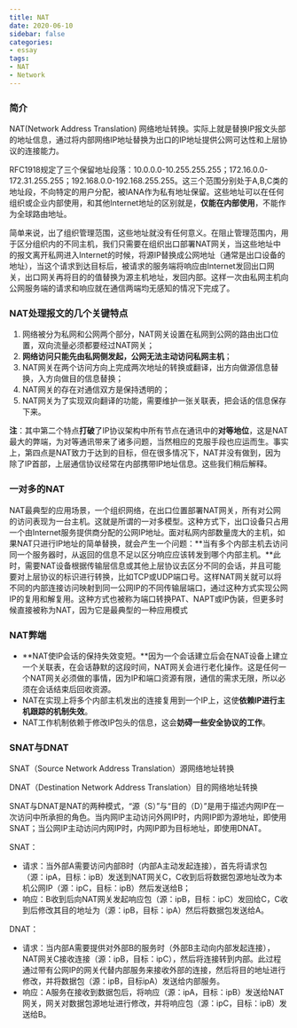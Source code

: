 ```yaml
---
title: NAT
date: 2020-06-10
sidebar: false
categories:
- essay
tags:
- NAT
- Network
---
```


### 简介

NAT(Network Address Translation) 网络地址转换。实际上就是替换IP报文头部的地址信息，通过将内部网络IP地址替换为出口的IP地址提供公网可达性和上层协议的连接能力。

RFC1918规定了三个保留地址段落：10.0.0.0-10.255.255.255；172.16.0.0-172.31.255.255；192.168.0.0-192.168.255.255。这三个范围分别处于A,B,C类的地址段，不向特定的用户分配，被IANA作为私有地址保留。这些地址可以在任何组织或企业内部使用，和其他Internet地址的区别就是，**仅能在内部使用**，不能作为全球路由地址。

简单来说，出了组织管理范围，这些地址就没有任何意义。在阻止管理范围内，用于区分组织内的不同主机，我们只需要在组织出口部署NAT网关，当这些地址中的报文离开私网进入Internet的时候，将源IP替换成公网地址（通常是出口设备的地址），当这个请求到达目标后，被请求的服务端将响应由Internet发回出口网关，出口网关再将目的的值替换为源主机地址，发回内部。这样一次由私网主机向公网服务端的请求和响应就在通信两端均无感知的情况下完成了。

### NAT处理报文的几个关键特点

1. 网络被分为私网和公网两个部分，NAT网关设置在私网到公网的路由出口位置，双向流量必须都要经过NAT网关；
2. **网络访问只能先由私网侧发起，公网无法主动访问私网主机**；
3. NAT网关在两个访问方向上完成两次地址的转换或翻译，出方向做源信息替换，入方向做目的信息替换；
4. NAT网关的存在对通信双方是保持透明的；
5. NAT网关为了实现双向翻译的功能，需要维护一张关联表，把会话的信息保存下来。

**注**：其中第二个特点**打破**了IP协议架构中所有节点在通讯中的**对等地位**，这是NAT最大的弊端，为对等通讯带来了诸多问题，当然相应的克服手段也应运而生。事实上，第四点是NAT致力于达到的目标，但在很多情况下，NAT并没有做到，因为除了IP首部，上层通信协议经常在内部携带IP地址信息。这些我们稍后解释。

### 一对多的NAT
NAT最典型的应用场景，一个组织网络，在出口位置部署NAT网关，所有对公网的访问表现为一台主机。这就是所谓的一对多模型。这种方式下，出口设备只占用一个由Internet服务提供商分配的公网IP地址。面对私网内部数量庞大的主机，如果NAT只进行IP地址的简单替换，就会产生一个问题：**当有多个内部主机去访问同一个服务器时，从返回的信息不足以区分响应应该转发到哪个内部主机。**此时，需要NAT设备根据传输层信息或其他上层协议去区分不同的会话，并且可能要对上层协议的标识进行转换，比如TCP或UDP端口号。这样NAT网关就可以将不同的内部连接访问映射到同一公网IP的不同传输层端口，通过这种方式实现公网IP的复用和解复用。这种方式也被称为端口转换PAT、NAPT或IP伪装，但更多时候直接被称为NAT，因为它是最典型的一种应用模式

### NAT弊端

- **NAT使IP会话的保持失效变短。**因为一个会话建立后会在NAT设备上建立一个关联表，在会话静默的这段时间，NAT网关会进行老化操作。这是任何一个NAT网关必须做的事情，因为IP和端口资源有限，通信的需求无限，所以必须在会话结束后回收资源。
- NAT在实现上将多个内部主机发出的连接复用到一个IP上，这使**依赖IP进行主机跟踪的机制失效**。
- NAT工作机制依赖于修改IP包头的信息，这会**妨碍一些安全协议的工作**。

### SNAT与DNAT

SNAT（Source Network Address Translation）源网络地址转换

DNAT（Destination Network Address Translation）目的网络地址转换

SNAT与DNAT是NAT的两种模式，“源（S）”与“目的（D）”是用于描述内网IP在一次访问中所承担的角色。当内网IP主动访问外网IP时，内网IP即为源地址，即使用SNAT；当公网IP主动访问内网IP时，内网IP即为目标地址，即使用DNAT。

SNAT：

- 请求：当外部A需要访问内部B时（内部A主动发起连接），首先将请求包（源：ipA，目标：ipB）发送到NAT网关C，C收到后将数据包源地址改为本机公网IP（源：ipC，目标：ipB）然后发送给B；
- 响应：B收到后向NAT网关发起响应包（源：ipB，目标：ipC）发回给C，C收到后修改其目的地址为（源：ipB，目标：ipA）然后将数据包发送给A。

DNAT：

- 请求：当内部A需要提供对外部B的服务时（外部B主动向内部发起连接），NAT网关C接收连接（源：ipB，目标：ipC），然后将连接转到内部。此过程通过带有公网IP的网关代替内部服务来接收外部的连接，然后将目的地址进行修改，并将数据包（源：ipB，目标ipA）发送给内部服务。
- 响应：A服务在接收到数据包后，将响应（源：ipA，目标：ipB）发送给NAT网关，网关对数据包源地址进行修改，并将响应包（源：ipC，目标：ipB）发送给B。